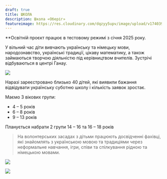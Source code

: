 ```yaml
---
draft: true
title: ШКОЛА
description: Школа «Оберіг»
featureimage: https://res.cloudinary.com/dqzyy5upv/image/upload/v1740394486/featured_apkc1d.jpg
---
```

**Освітній  проєкт  працює в тестовому режимі з  січня  2025 року.

У вільний час діти вивчають українську та німецьку мови, народознавство, українські традиції, цікаву математику, а також займаються творчою діяльністю під керівництвом вчителів. Зустрічі відбуваються в центрі Ганау.

![](https://res.cloudinary.com/dqzyy5upv/image/upload/v1740394487/img1_dp2euk.jpg)

Наразі  зареєстровано  близько  40 дітей, які  виявили  бажання  відвідувати  українську  суботню школу і кількість заявок зростає.

Маємо 3  вікових групи:

* 4 – 5 років
* 6 – 8 років
* 9 – 13 років

Планується набрати 2 групи 14 – 16 та 16 – 18 років

> На волонтерських засадах з дітьми  працюють  досвідченні  фахівці, які знайомлять з українською  мовою та традиціями  через неформальне навчання, ігри, співи та спілкування  рідною  та німецькою  мовами.

![](https://res.cloudinary.com/dqzyy5upv/image/upload/v1740394487/img2_bt0nqx.jpg)

![](https://res.cloudinary.com/dqzyy5upv/image/upload/v1740394487/img3_xz4rwi.jpg)
